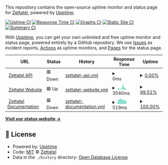 This repository contains the open-source uptime monitor and status page for [Zettatel](https://zettatel.com), powered by [Upptime](https://github.com/upptime/upptime).

<!--end: description-->

[![Uptime CI](https://github.com/zettatel/status/workflows/Uptime%20CI/badge.svg)](https://github.com/zettatel/status/actions?query=workflow%3A%22Uptime+CI%22)
[![Response Time CI](https://github.com/zettatel/status/workflows/Response%20Time%20CI/badge.svg)](https://github.com/zettatel/status/actions?query=workflow%3A%22Response+Time+CI%22)
[![Graphs CI](https://github.com/zettatel/status/workflows/Graphs%20CI/badge.svg)](https://github.com/zettatel/status/actions?query=workflow%3A%22Graphs+CI%22)
[![Static Site CI](https://github.com/zettatel/status/workflows/Static%20Site%20CI/badge.svg)](https://github.com/zettatel/status/actions?query=workflow%3A%22Static+Site+CI%22)
[![Summary CI](https://github.com/zettatel/status/workflows/Summary%20CI/badge.svg)](https://github.com/zettatel/status/actions?query=workflow%3A%22Summary+CI%22)

With [Upptime](https://upptime.js.org), you can get your own unlimited and free uptime monitor and status page, powered entirely by a GitHub repository. We use [Issues](https://github.com/zettatel/status/issues) as incident reports, [Actions](https://github.com/zettatel/status/actions) as uptime monitors, and [Pages](https://status.zettatel.com) for the status page.

<!--start: status pages-->
<!-- This summary is generated by Upptime (https://github.com/upptime/upptime) -->
<!-- Do not edit this manually, your changes will be overwritten -->
<!-- prettier-ignore -->
| URL | Status | History | Response Time | Uptime |
| --- | ------ | ------- | ------------- | ------ |
| <img alt="" src="https://icons.duckduckgo.com/ip3/portal.zettatel.com.ico" height="13"> [Zettatel API](https://portal.zettatel.com/SMSApi) | 🟥 Down | [zettatel-api.yml](https://github.com/Zettatel/status/commits/HEAD/history/zettatel-api.yml) | <details><summary><img alt="Response time graph" src="./graphs/zettatel-api/response-time-week.png" height="20"> 0ms</summary><br><a href="https://status.zettatel.com/history/zettatel-api"><img alt="Response time 632" src="https://img.shields.io/endpoint?url=https%3A%2F%2Fraw.githubusercontent.com%2FZettatel%2Fstatus%2FHEAD%2Fapi%2Fzettatel-api%2Fresponse-time.json"></a><br><a href="https://status.zettatel.com/history/zettatel-api"><img alt="24-hour response time 0" src="https://img.shields.io/endpoint?url=https%3A%2F%2Fraw.githubusercontent.com%2FZettatel%2Fstatus%2FHEAD%2Fapi%2Fzettatel-api%2Fresponse-time-day.json"></a><br><a href="https://status.zettatel.com/history/zettatel-api"><img alt="7-day response time 0" src="https://img.shields.io/endpoint?url=https%3A%2F%2Fraw.githubusercontent.com%2FZettatel%2Fstatus%2FHEAD%2Fapi%2Fzettatel-api%2Fresponse-time-week.json"></a><br><a href="https://status.zettatel.com/history/zettatel-api"><img alt="30-day response time 0" src="https://img.shields.io/endpoint?url=https%3A%2F%2Fraw.githubusercontent.com%2FZettatel%2Fstatus%2FHEAD%2Fapi%2Fzettatel-api%2Fresponse-time-month.json"></a><br><a href="https://status.zettatel.com/history/zettatel-api"><img alt="1-year response time 0" src="https://img.shields.io/endpoint?url=https%3A%2F%2Fraw.githubusercontent.com%2FZettatel%2Fstatus%2FHEAD%2Fapi%2Fzettatel-api%2Fresponse-time-year.json"></a></details> | <details><summary><a href="https://status.zettatel.com/history/zettatel-api">0.00%</a></summary><a href="https://status.zettatel.com/history/zettatel-api"><img alt="All-time uptime 0.01%" src="https://img.shields.io/endpoint?url=https%3A%2F%2Fraw.githubusercontent.com%2FZettatel%2Fstatus%2FHEAD%2Fapi%2Fzettatel-api%2Fuptime.json"></a><br><a href="https://status.zettatel.com/history/zettatel-api"><img alt="24-hour uptime 0.00%" src="https://img.shields.io/endpoint?url=https%3A%2F%2Fraw.githubusercontent.com%2FZettatel%2Fstatus%2FHEAD%2Fapi%2Fzettatel-api%2Fuptime-day.json"></a><br><a href="https://status.zettatel.com/history/zettatel-api"><img alt="7-day uptime 0.00%" src="https://img.shields.io/endpoint?url=https%3A%2F%2Fraw.githubusercontent.com%2FZettatel%2Fstatus%2FHEAD%2Fapi%2Fzettatel-api%2Fuptime-week.json"></a><br><a href="https://status.zettatel.com/history/zettatel-api"><img alt="30-day uptime 0.00%" src="https://img.shields.io/endpoint?url=https%3A%2F%2Fraw.githubusercontent.com%2FZettatel%2Fstatus%2FHEAD%2Fapi%2Fzettatel-api%2Fuptime-month.json"></a><br><a href="https://status.zettatel.com/history/zettatel-api"><img alt="1-year uptime 0.00%" src="https://img.shields.io/endpoint?url=https%3A%2F%2Fraw.githubusercontent.com%2FZettatel%2Fstatus%2FHEAD%2Fapi%2Fzettatel-api%2Fuptime-year.json"></a></details>
| <img alt="" src="https://icons.duckduckgo.com/ip3/zettatel.com.ico" height="13"> [Zettatel Website](https://zettatel.com) | 🟩 Up | [zettatel-website.yml](https://github.com/Zettatel/status/commits/HEAD/history/zettatel-website.yml) | <details><summary><img alt="Response time graph" src="./graphs/zettatel-website/response-time-week.png" height="20"> 3540ms</summary><br><a href="https://status.zettatel.com/history/zettatel-website"><img alt="Response time 3481" src="https://img.shields.io/endpoint?url=https%3A%2F%2Fraw.githubusercontent.com%2FZettatel%2Fstatus%2FHEAD%2Fapi%2Fzettatel-website%2Fresponse-time.json"></a><br><a href="https://status.zettatel.com/history/zettatel-website"><img alt="24-hour response time 1338" src="https://img.shields.io/endpoint?url=https%3A%2F%2Fraw.githubusercontent.com%2FZettatel%2Fstatus%2FHEAD%2Fapi%2Fzettatel-website%2Fresponse-time-day.json"></a><br><a href="https://status.zettatel.com/history/zettatel-website"><img alt="7-day response time 3540" src="https://img.shields.io/endpoint?url=https%3A%2F%2Fraw.githubusercontent.com%2FZettatel%2Fstatus%2FHEAD%2Fapi%2Fzettatel-website%2Fresponse-time-week.json"></a><br><a href="https://status.zettatel.com/history/zettatel-website"><img alt="30-day response time 2391" src="https://img.shields.io/endpoint?url=https%3A%2F%2Fraw.githubusercontent.com%2FZettatel%2Fstatus%2FHEAD%2Fapi%2Fzettatel-website%2Fresponse-time-month.json"></a><br><a href="https://status.zettatel.com/history/zettatel-website"><img alt="1-year response time 3677" src="https://img.shields.io/endpoint?url=https%3A%2F%2Fraw.githubusercontent.com%2FZettatel%2Fstatus%2FHEAD%2Fapi%2Fzettatel-website%2Fresponse-time-year.json"></a></details> | <details><summary><a href="https://status.zettatel.com/history/zettatel-website">99.51%</a></summary><a href="https://status.zettatel.com/history/zettatel-website"><img alt="All-time uptime 97.57%" src="https://img.shields.io/endpoint?url=https%3A%2F%2Fraw.githubusercontent.com%2FZettatel%2Fstatus%2FHEAD%2Fapi%2Fzettatel-website%2Fuptime.json"></a><br><a href="https://status.zettatel.com/history/zettatel-website"><img alt="24-hour uptime 100.00%" src="https://img.shields.io/endpoint?url=https%3A%2F%2Fraw.githubusercontent.com%2FZettatel%2Fstatus%2FHEAD%2Fapi%2Fzettatel-website%2Fuptime-day.json"></a><br><a href="https://status.zettatel.com/history/zettatel-website"><img alt="7-day uptime 99.51%" src="https://img.shields.io/endpoint?url=https%3A%2F%2Fraw.githubusercontent.com%2FZettatel%2Fstatus%2FHEAD%2Fapi%2Fzettatel-website%2Fuptime-week.json"></a><br><a href="https://status.zettatel.com/history/zettatel-website"><img alt="30-day uptime 98.56%" src="https://img.shields.io/endpoint?url=https%3A%2F%2Fraw.githubusercontent.com%2FZettatel%2Fstatus%2FHEAD%2Fapi%2Fzettatel-website%2Fuptime-month.json"></a><br><a href="https://status.zettatel.com/history/zettatel-website"><img alt="1-year uptime 96.73%" src="https://img.shields.io/endpoint?url=https%3A%2F%2Fraw.githubusercontent.com%2FZettatel%2Fstatus%2FHEAD%2Fapi%2Fzettatel-website%2Fuptime-year.json"></a></details>
| <img alt="" src="https://icons.duckduckgo.com/ip3/portal.zettatel.com.ico" height="13"> [Zettatel Documentation](https://portal.zettatel.com/docs/api/?codeType=sample&apiType=rest&action=overview) | 🟥 Down | [zettatel-documentation.yml](https://github.com/Zettatel/status/commits/HEAD/history/zettatel-documentation.yml) | <details><summary><img alt="Response time graph" src="./graphs/zettatel-documentation/response-time-week.png" height="20"> 519ms</summary><br><a href="https://status.zettatel.com/history/zettatel-documentation"><img alt="Response time 521" src="https://img.shields.io/endpoint?url=https%3A%2F%2Fraw.githubusercontent.com%2FZettatel%2Fstatus%2FHEAD%2Fapi%2Fzettatel-documentation%2Fresponse-time.json"></a><br><a href="https://status.zettatel.com/history/zettatel-documentation"><img alt="24-hour response time 423" src="https://img.shields.io/endpoint?url=https%3A%2F%2Fraw.githubusercontent.com%2FZettatel%2Fstatus%2FHEAD%2Fapi%2Fzettatel-documentation%2Fresponse-time-day.json"></a><br><a href="https://status.zettatel.com/history/zettatel-documentation"><img alt="7-day response time 519" src="https://img.shields.io/endpoint?url=https%3A%2F%2Fraw.githubusercontent.com%2FZettatel%2Fstatus%2FHEAD%2Fapi%2Fzettatel-documentation%2Fresponse-time-week.json"></a><br><a href="https://status.zettatel.com/history/zettatel-documentation"><img alt="30-day response time 517" src="https://img.shields.io/endpoint?url=https%3A%2F%2Fraw.githubusercontent.com%2FZettatel%2Fstatus%2FHEAD%2Fapi%2Fzettatel-documentation%2Fresponse-time-month.json"></a><br><a href="https://status.zettatel.com/history/zettatel-documentation"><img alt="1-year response time 531" src="https://img.shields.io/endpoint?url=https%3A%2F%2Fraw.githubusercontent.com%2FZettatel%2Fstatus%2FHEAD%2Fapi%2Fzettatel-documentation%2Fresponse-time-year.json"></a></details> | <details><summary><a href="https://status.zettatel.com/history/zettatel-documentation">100.00%</a></summary><a href="https://status.zettatel.com/history/zettatel-documentation"><img alt="All-time uptime 99.96%" src="https://img.shields.io/endpoint?url=https%3A%2F%2Fraw.githubusercontent.com%2FZettatel%2Fstatus%2FHEAD%2Fapi%2Fzettatel-documentation%2Fuptime.json"></a><br><a href="https://status.zettatel.com/history/zettatel-documentation"><img alt="24-hour uptime 99.99%" src="https://img.shields.io/endpoint?url=https%3A%2F%2Fraw.githubusercontent.com%2FZettatel%2Fstatus%2FHEAD%2Fapi%2Fzettatel-documentation%2Fuptime-day.json"></a><br><a href="https://status.zettatel.com/history/zettatel-documentation"><img alt="7-day uptime 100.00%" src="https://img.shields.io/endpoint?url=https%3A%2F%2Fraw.githubusercontent.com%2FZettatel%2Fstatus%2FHEAD%2Fapi%2Fzettatel-documentation%2Fuptime-week.json"></a><br><a href="https://status.zettatel.com/history/zettatel-documentation"><img alt="30-day uptime 100.00%" src="https://img.shields.io/endpoint?url=https%3A%2F%2Fraw.githubusercontent.com%2FZettatel%2Fstatus%2FHEAD%2Fapi%2Fzettatel-documentation%2Fuptime-month.json"></a><br><a href="https://status.zettatel.com/history/zettatel-documentation"><img alt="1-year uptime 99.95%" src="https://img.shields.io/endpoint?url=https%3A%2F%2Fraw.githubusercontent.com%2FZettatel%2Fstatus%2FHEAD%2Fapi%2Fzettatel-documentation%2Fuptime-year.json"></a></details>

<!--end: status pages-->

[**Visit our status website →**](https://status.zettatel.com)

## 📄 License

- Powered by: [Upptime](https://github.com/upptime/upptime)
- Code: [MIT](./LICENSE) © [Zettatel](https://zettatel.com)
- Data in the `./history` directory: [Open Database License](https://opendatacommons.org/licenses/odbl/1-0/)
